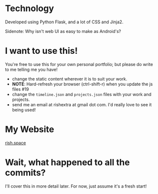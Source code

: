 # Technology

Developed using Python Flask, and a lot of CSS and Jinja2.

Sidenote: Why isn't web UI as easy to make as Android's?

# I want to use this!

You're free to use this for your own personal portfolio; but please do write to me telling me you have!
 
 - change the static content wherever it is to suit your work.
 - **NOTE**: Hard-refresh your browser (ctrl-shift-r) when you update the js files #19
 - change the `timeline.json` and `projects.json` files with your work and projects. 
 - send me an email at rishextra at gmail dot com. I'd really love to see it being used!

# My Website
<a href="https://www.rish.space">rish.space</a>

# Wait, what happened to all the commits?

I'll cover this in more detail later. For now, just assume it's a fresh start!
